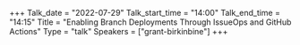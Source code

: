 +++
Talk_date = "2022-07-29"
Talk_start_time = "14:00"
Talk_end_time = "14:15"
Title = "Enabling Branch Deployments Through IssueOps and GitHub Actions"
Type = "talk"
Speakers = ["grant-birkinbine"]
+++